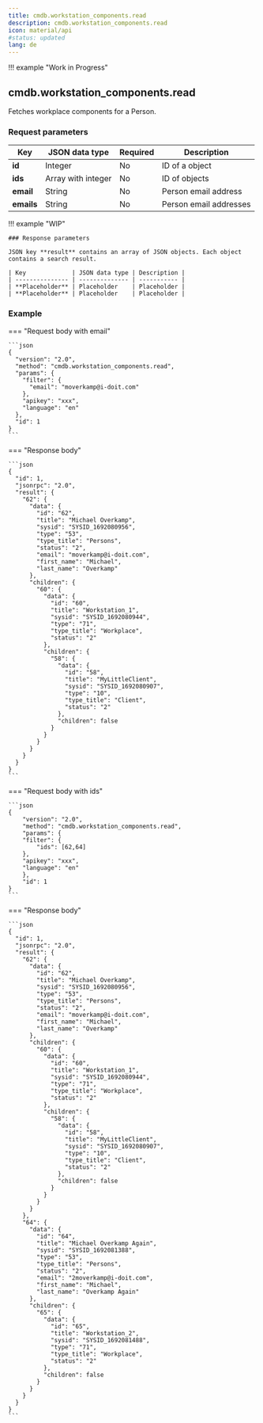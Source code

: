 ```yaml
---
title: cmdb.workstation_components.read
description: cmdb.workstation_components.read
icon: material/api
#status: updated
lang: de
---
```


!!! example "Work in Progress"

## cmdb.workstation_components.read

Fetches workplace components for a Person.

### Request parameters

| Key        | JSON data type     | Required | Description            |
| ---------- | ------------------ | -------- | ---------------------- |
| **id**     | Integer            | No       | ID of a object         |
| **ids**    | Array with integer | No       | ID of objects          |
| **email**  | String             | No       | Person email address   |
| **emails** | String             | No       | Person email addresses |

!!! example "WIP"

    ### Response parameters

    JSON key **result** contains an array of JSON objects. Each object contains a search result.

    | Key             | JSON data type | Description |
    | --------------- | -------------- | ----------- |
    | **Placeholder** | Placeholder    | Placeholder |
    | **Placeholder** | Placeholder    | Placeholder |

### Example

=== "Request body with email"

    ```json
    {
      "version": "2.0",
      "method": "cmdb.workstation_components.read",
      "params": {
        "filter": {
          "email": "moverkamp@i-doit.com"
        },
        "apikey": "xxx",
        "language": "en"
      },
      "id": 1
    }
    ```

=== "Response body"

    ```json
    {
      "id": 1,
      "jsonrpc": "2.0",
      "result": {
        "62": {
          "data": {
            "id": "62",
            "title": "Michael Overkamp",
            "sysid": "SYSID_1692080956",
            "type": "53",
            "type_title": "Persons",
            "status": "2",
            "email": "moverkamp@i-doit.com",
            "first_name": "Michael",
            "last_name": "Overkamp"
          },
          "children": {
            "60": {
              "data": {
                "id": "60",
                "title": "Workstation_1",
                "sysid": "SYSID_1692080944",
                "type": "71",
                "type_title": "Workplace",
                "status": "2"
              },
              "children": {
                "58": {
                  "data": {
                    "id": "58",
                    "title": "MyLittleClient",
                    "sysid": "SYSID_1692080907",
                    "type": "10",
                    "type_title": "Client",
                    "status": "2"
                  },
                  "children": false
                }
              }
            }
          }
        }
      }
    }
    ```

=== "Request body with ids"

    ```json
    {
        "version": "2.0",
        "method": "cmdb.workstation_components.read",
        "params": {
        "filter": {
            "ids": [62,64]
        },
        "apikey": "xxx",
        "language": "en"
        },
        "id": 1
    }
    ```

=== "Response body"

    ```json
    {
      "id": 1,
      "jsonrpc": "2.0",
      "result": {
        "62": {
          "data": {
            "id": "62",
            "title": "Michael Overkamp",
            "sysid": "SYSID_1692080956",
            "type": "53",
            "type_title": "Persons",
            "status": "2",
            "email": "moverkamp@i-doit.com",
            "first_name": "Michael",
            "last_name": "Overkamp"
          },
          "children": {
            "60": {
              "data": {
                "id": "60",
                "title": "Workstation_1",
                "sysid": "SYSID_1692080944",
                "type": "71",
                "type_title": "Workplace",
                "status": "2"
              },
              "children": {
                "58": {
                  "data": {
                    "id": "58",
                    "title": "MyLittleClient",
                    "sysid": "SYSID_1692080907",
                    "type": "10",
                    "type_title": "Client",
                    "status": "2"
                  },
                  "children": false
                }
              }
            }
          }
        },
        "64": {
          "data": {
            "id": "64",
            "title": "Michael Overkamp Again",
            "sysid": "SYSID_1692081388",
            "type": "53",
            "type_title": "Persons",
            "status": "2",
            "email": "2moverkamp@i-doit.com",
            "first_name": "Michael",
            "last_name": "Overkamp Again"
          },
          "children": {
            "65": {
              "data": {
                "id": "65",
                "title": "Workstation_2",
                "sysid": "SYSID_1692081488",
                "type": "71",
                "type_title": "Workplace",
                "status": "2"
              },
              "children": false
            }
          }
        }
      }
    }
    ```

